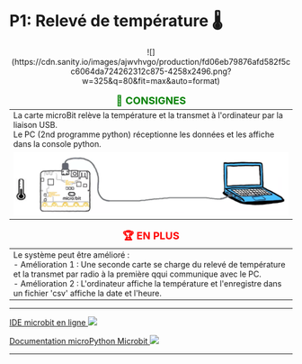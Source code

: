 # **P1: Relevé de température 🌡️**  
<center>![](https://cdn.sanity.io/images/ajwvhvgo/production/fd06eb79876afd582f5cc6064da724262312c875-4258x2496.png?w=325&q=80&fit=max&auto=format)
</center>


<table style="border: none;">
  <thead>
    <tr>
      <td align="center" style="color: green; font-weight: bold; font-size: 18px">
        📝 CONSIGNES
      </td>
    </tr>
  </thead>

  <tbody>
    <tr>
      <td>
      La carte microBit relève la température et la transmet à l'ordinateur par la liaison USB. <br>
      Le PC (2nd programme python) réceptionne les données et les affiche dans la console python.
    </td>
    </tr>
    <tr>
      <td>
        <center><img src="Communication.png")>
        </center>
      </td>
    </tr>
  </tbody>
</table>

<table style="border: none;">
  <thead>
    <tr>
      <td align="center" style="color: red; font-weight: bold; font-size: 18px">
        🏆 EN PLUS
      </td>
    </tr>
  </thead>

  <tbody>
    <tr>
      <td>
      Le système peut être amélioré :  <br>
      <bold>- Amélioration 1</bold> : Une seconde carte se charge du relevé de température et la transmet par radio à la première qqui communique avec le PC.<br>
      <bold>- Amélioration 2</bold> : L'ordinateur affiche la température et l'enregistre dans un fichier 'csv' affiche la date et l'heure.
    </td>
    </tr>
  </tbody>
</table>

___


<a href="https://python.microbit.org/v/2" target="_blank">IDE microbit en ligne
![](https://icons.iconarchive.com/icons/icons8/windows-8/24/Programming-External-Link-icon.png)</a><br>

<a href="https://microbit-micropython.readthedocs.io/fr/latest/" target="_blank">Documentation microPython Microbit
![](https://icons.iconarchive.com/icons/icons8/windows-8/24/Programming-External-Link-icon.png)</a>

___
